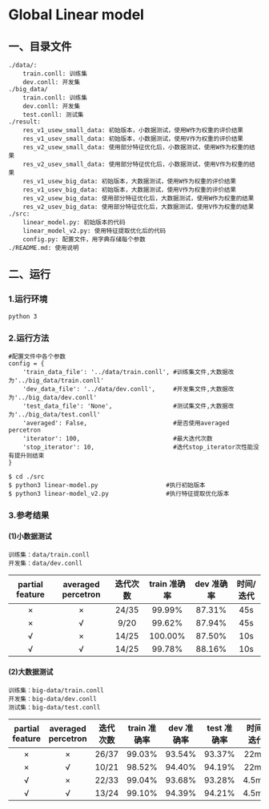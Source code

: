 # Global Linear model
## 一、目录文件
    ./data/:
        train.conll: 训练集
        dev.conll: 开发集
    ./big_data/
        train.conll: 训练集
        dev.conll: 开发集
        test.conll: 测试集
    ./result:
        res_v1_usew_small_data: 初始版本，小数据测试，使用W作为权重的评价结果
        res_v1_usev_small_data: 初始版本，小数据测试，使用V作为权重的评价结果
        res_v2_usew_small_data: 使用部分特征优化后，小数据测试，使用W作为权重的结果
        res_v2_usev_small_data: 使用部分特征优化后，小数据测试，使用V作为权重的结果
        res_v1_usew_big_data: 初始版本，大数据测试，使用W作为权重的评价结果
        res_v1_usev_big_data: 初始版本，大数据测试，使用V作为权重的评价结果
        res_v2_usew_big_data: 使用部分特征优化后，大数据测试，使用W作为权重的结果
        res_v2_usev_big_data: 使用部分特征优化后，大数据测试，使用V作为权重的结果
    ./src:
        linear_model.py: 初始版本的代码
        linear_model_v2.py: 使用特征提取优化后的代码
        config.py: 配置文件，用字典存储每个参数
    ./README.md: 使用说明

## 二、运行
### 1.运行环境
    python 3
### 2.运行方法
    #配置文件中各个参数
    config = {
        'train_data_file': '../data/train.conll', #训练集文件,大数据改为'../big_data/train.conll'
        'dev_data_file': '../data/dev.conll',     #开发集文件,大数据改为'../big_data/dev.conll'
        'test_data_file': 'None',    			  #测试集文件,大数据改为'../big_data/test.conll'
        'averaged': False,                        #是否使用averaged percetron
        'iterator': 100,                          #最大迭代次数
        'stop_iterator': 10,                      #迭代stop_iterator次性能没有提升则结束
    }
    
    $ cd ./src
    $ python3 linear-model.py                   #执行初始版本
    $ python3 linear-model_v2.py                #执行特征提取优化版本
### 3.参考结果
#### (1)小数据测试

```
训练集：data/train.conll
开发集：data/dev.conll
```

| partial feature | averaged percetron | 迭代次数  | train 准确率 | dev 准确率 | 时间/迭代 |
| :-------------: | :----------------: | :---: | :-------: | :-----: | :---: |
|        ×        |         ×          | 24/35 |  99.99%   | 87.31%  |  45s  |
|        ×        |         √          | 9/20  |  99.62%   | 87.94%  |  45s  |
|        √        |         ×          | 14/25 |  100.00%  | 87.50%  |  10s  |
|        √        |         √          | 14/25 |  99.78%   | 88.16%  |  10s  |

#### (2)大数据测试

```
训练集：big-data/train.conll
开发集：big-data/dev.conll
测试集：big-data/test.conll
```

| partial feature | averaged percetron | 迭代次数  | train 准确率 | dev 准确率 | test 准确率 | 时间/迭代  |
| :-------------: | :----------------: | :---: | :-------: | :-----: | :------: | :----: |
|        ×        |         ×          | 26/37 |  99.03%   | 93.54%  |  93.37%  | 22min  |
|        ×        |         √          | 10/21 |  98.52%   | 94.40%  |  94.19%  | 22min  |
|        √        |         ×          | 22/33 |  99.04%   | 93.68%  |  93.28%  | 4.5min |
|        √        |         √          | 13/24 |  99.10%   | 94.39%  |  94.21%  | 4.5min |

